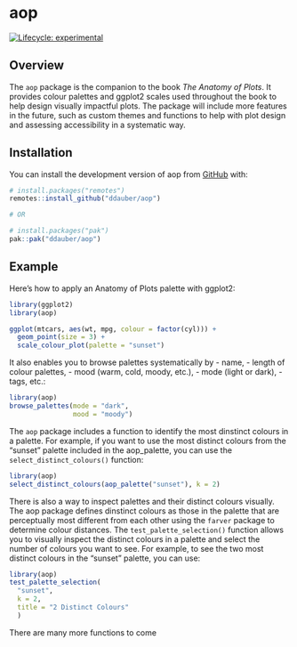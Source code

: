 
# aop

<!-- badges: start -->

[![Lifecycle:
experimental](https://img.shields.io/badge/lifecycle-experimental-orange.svg)](https://lifecycle.r-lib.org/articles/stages.html#experimental)

<!-- badges: end -->

## Overview

The `aop` package is the companion to the book *The Anatomy of Plots*.
It provides colour palettes and ggplot2 scales used throughout the book
to help design visually impactful plots. The package will include more
features in the future, such as custom themes and functions to help with
plot design and assessing accessibility in a systematic way.

## Installation

You can install the development version of aop from
[GitHub](https://github.com/) with:

``` r
# install.packages("remotes")
remotes::install_github("ddauber/aop")

# OR

# install.packages("pak")
pak::pak("ddauber/aop")
```

## Example

Here’s how to apply an Anatomy of Plots palette with ggplot2:

``` r
library(ggplot2)
library(aop)

ggplot(mtcars, aes(wt, mpg, colour = factor(cyl))) +
  geom_point(size = 3) +
  scale_colour_plot(palette = "sunset")
```

It also enables you to browse palettes systematically by - name, -
length of colour palettes, - mood (warm, cold, moody, etc.), - mode
(light or dark), - tags, etc.:

``` r
library(aop)
browse_palettes(mode = "dark",
                mood = "moody")
```

The `aop` package includes a function to identify the most dinstinct
colours in a palette. For example, if you want to use the most distinct
colours from the “sunset” palette included in the aop_palette, you can
use the `select_distinct_colours()` function:

``` r
library(aop)
select_distinct_colours(aop_palette("sunset"), k = 2)
```

There is also a way to inspect palettes and their distinct colours
visually. The aop package defines dinstinct colours as those in the
palette that are perceptually most different from each other using the
`farver` package to determine colour distances. The
`test_palette_selection()` function allows you to visually inspect the
distinct colours in a palette and select the number of colours you want
to see. For example, to see the two most distinct colours in the
“sunset” palette, you can use:

``` r
library(aop)
test_palette_selection(
  "sunset",
  k = 2,
  title = "2 Distinct Colours"
  )
```

There are many more functions to come
